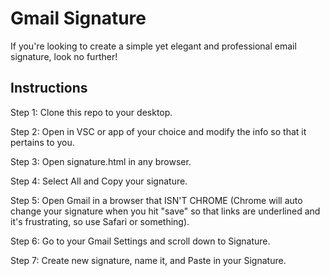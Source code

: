 # Gmail Signature

If you're looking to create a simple yet elegant and professional email signature, look no further! 

## Instructions

Step 1: Clone this repo to your desktop.

Step 2: Open in VSC or app of your choice and modify the info so that it pertains to you.

Step 3: Open signature.html in any browser.

Step 4: Select All and Copy your signature. 

Step 5: Open Gmail in a browser that ISN'T CHROME (Chrome will auto change your signature when you hit "save" so that links are underlined and it's frustrating, so use Safari or something).

Step 6: Go to your Gmail Settings and scroll down to Signature. 

Step 7: Create new signature, name it, and Paste in your Signature. 
